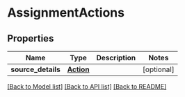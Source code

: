# AssignmentActions

## Properties
Name | Type | Description | Notes
------------ | ------------- | ------------- | -------------
**source_details** | [**Action**](Action.md) |  | [optional] 

[[Back to Model list]](../README.md#documentation-for-models) [[Back to API list]](../README.md#documentation-for-api-endpoints) [[Back to README]](../README.md)


